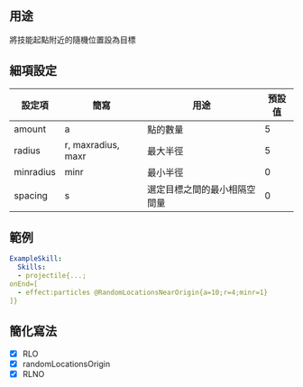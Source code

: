 ## 用途
將技能起點附近的隨機位置設為目標


## 細項設定
| 設定項 | 簡寫   | 用途  | 預設值 |
|-----------|-----------|----------------------------------------------------------------------|---------|
| amount| a | 點的數量 | 5   |
| radius| r, maxradius, maxr | 最大半徑 | 5   |
| minradius | minr  | 最小半徑 | 0   |
| spacing   | s | 選定目標之間的最小相隔空間量| 0   |

## 範例
```yaml
ExampleSkill:
  Skills:
  - projectile{...;
onEnd=[
  - effect:particles @RandomLocationsNearOrigin{a=10;r=4;minr=1}
]}
```


## 簡化寫法
- [x] RLO
- [x] randomLocationsOrigin
- [x] RLNO